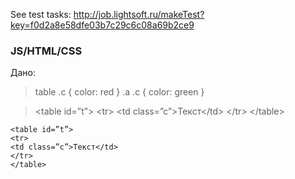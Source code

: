 See test tasks: http://job.lightsoft.ru/makeTest?key=f0d2a8e58dfe03b7c29c6c08a69b2ce9
### JS/HTML/CSS
Дано:
>table .c { color: red }
>.a .c { color: green }

>&lt;table id=”t”&gt;
>     &lt;tr&gt;
>         &lt;td class=”c”&gt;Текст&lt;/td&gt;
>     &lt;/tr&gt;
>&lt;/table&gt;

    <table id=”t”>
    <tr>
    <td class=”c”>Текст</td>
    </tr>
    </table>




